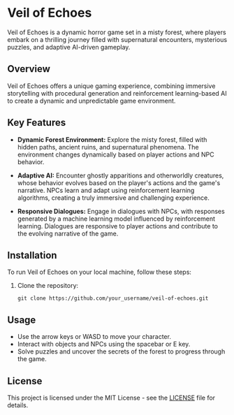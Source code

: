 # Veil of Echoes

Veil of Echoes is a dynamic horror game set in a misty forest, where players embark on a thrilling journey filled with supernatural encounters, mysterious puzzles, and adaptive AI-driven gameplay.

## Overview

Veil of Echoes offers a unique gaming experience, combining immersive storytelling with procedural generation and reinforcement learning-based AI to create a dynamic and unpredictable game environment.

## Key Features

- **Dynamic Forest Environment:** Explore the misty forest, filled with hidden paths, ancient ruins, and supernatural phenomena. The environment changes dynamically based on player actions and NPC behavior.

- **Adaptive AI:** Encounter ghostly apparitions and otherworldly creatures, whose behavior evolves based on the player's actions and the game's narrative. NPCs learn and adapt using reinforcement learning algorithms, creating a truly immersive and challenging experience.

- **Responsive Dialogues:** Engage in dialogues with NPCs, with responses generated by a machine learning model influenced by reinforcement learning. Dialogues are responsive to player actions and contribute to the evolving narrative of the game.

## Installation

To run Veil of Echoes on your local machine, follow these steps:

1. Clone the repository:
   ```
   git clone https://github.com/your_username/veil-of-echoes.git
   ```


## Usage

- Use the arrow keys or WASD to move your character.
- Interact with objects and NPCs using the spacebar or E key.
- Solve puzzles and uncover the secrets of the forest to progress through the game.


## License

This project is licensed under the MIT License - see the [LICENSE](LICENSE) file for details.
